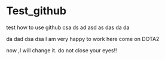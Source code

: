 # Test_github
test how to use github csa ds ad asd as das da da

da dad dsa dsa I am very happy to work here come on DOTA2


now ,I will change it. 
do not close your eyes!!
